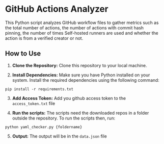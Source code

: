 # GitHub Actions Analyzer

This Python script analyzes GitHub workflow files to gather metrics such as the total number of actions, the number of actions with commit hash pinning, the number of times Self-hosted runners are used and whether the action is from a verified creator or not.

## How to Use

1. **Clone the Repository:** Clone this repository to your local machine.

2. **Install Dependencies:** Make sure you have Python installed on your system. Install the required dependencies using the following command:
```
pip install -r requirements.txt
```

3. **Add Access Token:** Add you github access token to the ```access_token.txt``` file

4. **Run the scripts:** The scripts need the downloaded repos in a folder outside the repository. To run the scripts then, run:
```
python yaml_checker.py {foldername}
```
5. **Output:** The output will be in the ```data.json``` file